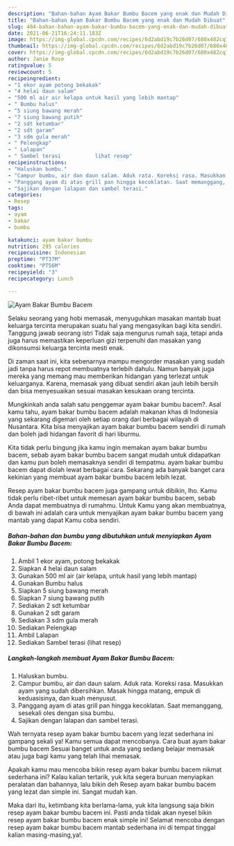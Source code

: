 ```yaml
---
description: "Bahan-bahan Ayam Bakar Bumbu Bacem yang enak dan Mudah Dibuat"
title: "Bahan-bahan Ayam Bakar Bumbu Bacem yang enak dan Mudah Dibuat"
slug: 484-bahan-bahan-ayam-bakar-bumbu-bacem-yang-enak-dan-mudah-dibuat
date: 2021-06-21T16:24:11.183Z
image: https://img-global.cpcdn.com/recipes/6d2abd19c7b26d07/680x482cq70/ayam-bakar-bumbu-bacem-foto-resep-utama.jpg
thumbnail: https://img-global.cpcdn.com/recipes/6d2abd19c7b26d07/680x482cq70/ayam-bakar-bumbu-bacem-foto-resep-utama.jpg
cover: https://img-global.cpcdn.com/recipes/6d2abd19c7b26d07/680x482cq70/ayam-bakar-bumbu-bacem-foto-resep-utama.jpg
author: Janie Rose
ratingvalue: 5
reviewcount: 5
recipeingredient:
- "1 ekor ayam potong bekakak"
- "4 helai daun salam"
- "500 ml air air kelapa untuk hasil yang lebih mantap"
- " Bumbu halus"
- "5 siung bawang merah"
- "7 siung bawang putih"
- "2 sdt ketumbar"
- "2 sdt garam"
- "3 sdm gula merah"
- " Pelengkap"
- " Lalapan"
- " Sambel terasi           lihat resep"
recipeinstructions:
- "Haluskan bumbu."
- "Campur bumbu, air dan daun salam. Aduk rata. Koreksi rasa. Masukkan ayam yang sudah dibersihkan. Masak hingga matang, empuk di keduasisinya, dan kuah menyusut."
- "Panggang ayam di atas grill pan hingga kecoklatan. Saat memanggang, sesekali oles dengan sisa bumbu."
- "Sajikan dengan lalapan dan sambel terasi."
categories:
- Resep
tags:
- ayam
- bakar
- bumbu

katakunci: ayam bakar bumbu 
nutrition: 295 calories
recipecuisine: Indonesian
preptime: "PT37M"
cooktime: "PT56M"
recipeyield: "3"
recipecategory: Lunch

---
```



![Ayam Bakar Bumbu Bacem](https://img-global.cpcdn.com/recipes/6d2abd19c7b26d07/680x482cq70/ayam-bakar-bumbu-bacem-foto-resep-utama.jpg)

Selaku seorang yang hobi memasak, menyuguhkan masakan mantab buat keluarga tercinta merupakan suatu hal yang mengasyikan bagi kita sendiri. Tanggung jawab seorang istri Tidak saja mengurus rumah saja, tetapi anda juga harus memastikan keperluan gizi terpenuhi dan masakan yang dikonsumsi keluarga tercinta mesti enak.

Di zaman  saat ini, kita sebenarnya mampu mengorder masakan yang sudah jadi tanpa harus repot membuatnya terlebih dahulu. Namun banyak juga mereka yang memang mau memberikan hidangan yang terlezat untuk keluarganya. Karena, memasak yang dibuat sendiri akan jauh lebih bersih dan bisa menyesuaikan sesuai masakan kesukaan orang tercinta. 



Mungkinkah anda salah satu penggemar ayam bakar bumbu bacem?. Asal kamu tahu, ayam bakar bumbu bacem adalah makanan khas di Indonesia yang sekarang digemari oleh setiap orang dari berbagai wilayah di Nusantara. Kita bisa menyajikan ayam bakar bumbu bacem sendiri di rumah dan boleh jadi hidangan favorit di hari liburmu.

Kita tidak perlu bingung jika kamu ingin memakan ayam bakar bumbu bacem, sebab ayam bakar bumbu bacem sangat mudah untuk didapatkan dan kamu pun boleh memasaknya sendiri di tempatmu. ayam bakar bumbu bacem dapat diolah lewat berbagai cara. Sekarang ada banyak banget cara kekinian yang membuat ayam bakar bumbu bacem lebih lezat.

Resep ayam bakar bumbu bacem juga gampang untuk dibikin, lho. Kamu tidak perlu ribet-ribet untuk memesan ayam bakar bumbu bacem, sebab Anda dapat membuatnya di rumahmu. Untuk Kamu yang akan membuatnya, di bawah ini adalah cara untuk menyajikan ayam bakar bumbu bacem yang mantab yang dapat Kamu coba sendiri.

<!--inarticleads1-->

##### Bahan-bahan dan bumbu yang dibutuhkan untuk menyiapkan Ayam Bakar Bumbu Bacem:

1. Ambil 1 ekor ayam, potong bekakak
1. Siapkan 4 helai daun salam
1. Gunakan 500 ml air (air kelapa, untuk hasil yang lebih mantap)
1. Gunakan  Bumbu halus
1. Siapkan 5 siung bawang merah
1. Siapkan 7 siung bawang putih
1. Sediakan 2 sdt ketumbar
1. Gunakan 2 sdt garam
1. Sediakan 3 sdm gula merah
1. Sediakan  Pelengkap
1. Ambil  Lalapan
1. Sediakan  Sambel terasi           (lihat resep)




<!--inarticleads2-->

##### Langkah-langkah membuat Ayam Bakar Bumbu Bacem:

1. Haluskan bumbu.
1. Campur bumbu, air dan daun salam. Aduk rata. Koreksi rasa. Masukkan ayam yang sudah dibersihkan. Masak hingga matang, empuk di keduasisinya, dan kuah menyusut.
1. Panggang ayam di atas grill pan hingga kecoklatan. Saat memanggang, sesekali oles dengan sisa bumbu.
1. Sajikan dengan lalapan dan sambel terasi.




Wah ternyata resep ayam bakar bumbu bacem yang lezat sederhana ini gampang sekali ya! Kamu semua dapat mencobanya. Cara buat ayam bakar bumbu bacem Sesuai banget untuk anda yang sedang belajar memasak atau juga bagi kamu yang telah lihai memasak.

Apakah kamu mau mencoba bikin resep ayam bakar bumbu bacem nikmat sederhana ini? Kalau kalian tertarik, yuk kita segera buruan menyiapkan peralatan dan bahannya, lalu bikin deh Resep ayam bakar bumbu bacem yang lezat dan simple ini. Sangat mudah kan. 

Maka dari itu, ketimbang kita berlama-lama, yuk kita langsung saja bikin resep ayam bakar bumbu bacem ini. Pasti anda tiidak akan nyesel bikin resep ayam bakar bumbu bacem enak simple ini! Selamat mencoba dengan resep ayam bakar bumbu bacem mantab sederhana ini di tempat tinggal kalian masing-masing,ya!.

